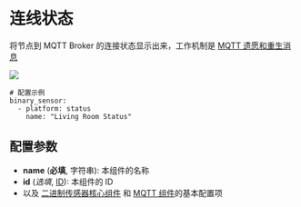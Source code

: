 # 连线状态

将节点到 MQTT Broker 的连接状态显示出来，工作机制是 [MQTT 遗愿和重生消息](esphome/components/mqtt#遗愿和重生消息) 


![](http://pic.airijia.com/doc/20190703102754.png)

```
# 配置示例
binary_sensor:
  - platform: status
    name: "Living Room Status"
```

## 配置参数

- **name** (**必填**, 字符串): 本组件的名称
- **id** (*选填*, [ID](esphome/guides/configuration-types#id)): 本组件的 ID
- 以及 [二进制传感器核心组件](esphome/components/binary_sensor/) 和 [MQTT 组件](esphome/components/mqtt#MQTT-组件基本配置项)的基本配置项


